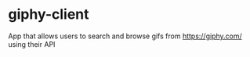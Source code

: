 # giphy-client
App that allows users to search and browse gifs from https://giphy.com/ using their API
